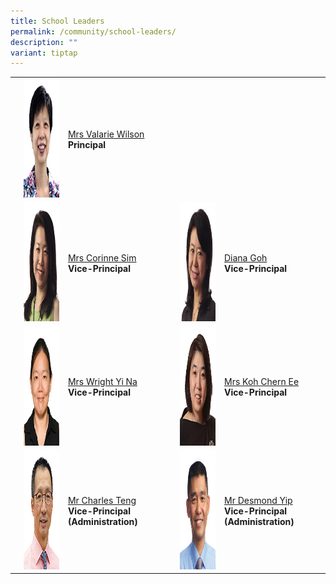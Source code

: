 ```yaml
---
title: School Leaders
permalink: /community/school-leaders/
description: ""
variant: tiptap
---
```

<table><tbody><tr><td rowspan="1" colspan="1"><p></p></td><td rowspan="1" colspan="1"><div class="isomer-image-wrapper"><img style="width: 100%;" height="190" width="150" alt="" src="/images/Common/sl-vwilson.jpg"></div></td><td rowspan="1" colspan="1"><p></p><p><a href="mailto:Valarie_koh@schools.gov.sg" rel="noopener noreferrer nofollow" target="_blank">Mrs Valarie Wilson</a><br><strong>Principal</strong></p></td><td rowspan="1" colspan="1"><p></p></td><td rowspan="1" colspan="1"><p></p></td><td rowspan="1" colspan="1"><p></p></td></tr><tr><td rowspan="1" colspan="1"><p></p></td><td rowspan="1" colspan="1"><div class="isomer-image-wrapper"><img style="width: 100%;" height="190" width="150" alt="" src="/images/Common/sl-csim.jpg"></div></td><td rowspan="1" colspan="1"><p></p><p><a href="mailto:Corinne_SIM@schools.gov.sg" rel="noopener noreferrer nofollow" target="_blank">Mrs Corinne Sim</a><br><strong>Vice-Principal</strong></p></td><td rowspan="1" colspan="1"><p></p></td><td rowspan="1" colspan="1"><div class="isomer-image-wrapper"><img style="width: 100%;" height="190" width="150" alt="" src="/images/Common/sl-dgoh.jpg"></div></td><td rowspan="1" colspan="1"><p></p><p><a href="mailto:Diana_TAN@schools.gov.sg" rel="noopener noreferrer nofollow" target="_blank">Diana Goh</a><br><strong>Vice-Principal</strong></p></td></tr><tr><td rowspan="1" colspan="1"><p></p></td><td rowspan="1" colspan="1"><div class="isomer-image-wrapper"><img style="width: 100%;" height="190" width="150" alt="" src="/images/Common/sl_wyn.jpg"></div></td><td rowspan="1" colspan="1"><p></p><p><a href="mailto:Chng_Yi_Na@schools.gov.sg" rel="noopener noreferrer nofollow" target="_blank">Mrs Wright Yi Na</a><br><strong>Vice-Principal</strong></p></td><td rowspan="1" colspan="1"><p></p></td><td rowspan="1" colspan="1"><div class="isomer-image-wrapper"><img style="width: 100%;" height="190" width="150" alt="" src="/images/Common/sl-kohce.jpg"></div></td><td rowspan="1" colspan="1"><p></p><p><a href="mailto:YEOW_Chern_Ee@schools.gov.sg" rel="noopener noreferrer nofollow" target="_blank">Mrs Koh Chern Ee</a><br><strong>Vice-Principal</strong></p></td></tr><tr><td rowspan="1" colspan="1"><p></p></td><td rowspan="1" colspan="1"><div class="isomer-image-wrapper"><img style="width: 100%;" height="190" width="150" alt="" src="/images/Common/sl-cteng.jpg"></div></td><td rowspan="1" colspan="1"><p><a href="mailto:teng_tat_meng_charles@schools.gov.sg" rel="noopener noreferrer nofollow" target="_blank">Mr Charles Teng</a><br><strong>Vice-Principal (Administration)</strong></p></td><td rowspan="1" colspan="1"><p></p></td><td rowspan="1" colspan="1"><div class="isomer-image-wrapper"><img style="width: 100%;" height="190" width="150" alt="" src="/images/Common/sl-dyip1.jpg"></div></td><td rowspan="1" colspan="1"><p><a href="mailto:yip_wai_choong@schools.gov.sg" rel="noopener noreferrer nofollow" target="_blank">Mr Desmond Yip</a><br><strong>Vice-Principal (Administration)</strong>&nbsp;</p></td></tr></tbody></table><p>&nbsp;</p><p></p>